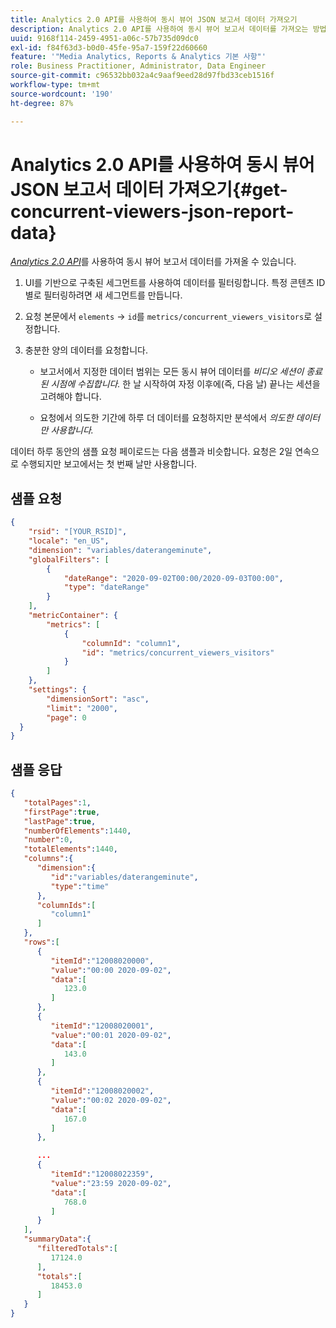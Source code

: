 ```yaml
---
title: Analytics 2.0 API를 사용하여 동시 뷰어 JSON 보고서 데이터 가져오기
description: Analytics 2.0 API를 사용하여 동시 뷰어 보고서 데이터를 가져오는 방법을 알아봅니다. 샘플 요청 및 응답을 봅니다.
uuid: 9168f114-2459-4951-a06c-57b735d09dc0
exl-id: f84f63d3-b0d0-45fe-95a7-159f22d60660
feature: '"Media Analytics, Reports & Analytics 기본 사항"'
role: Business Practitioner, Administrator, Data Engineer
source-git-commit: c96532bb032a4c9aaf9eed28d97fbd33ceb1516f
workflow-type: tm+mt
source-wordcount: '190'
ht-degree: 87%

---
```


# Analytics 2.0 API를 사용하여 동시 뷰어 JSON 보고서 데이터 가져오기{#get-concurrent-viewers-json-report-data}

[_*Analytics 2.0 API*_](https://www.adobe.io/apis/experiencecloud/analytics/docs.html)를 사용하여 동시 뷰어 보고서 데이터를 가져올 수 있습니다.

1. UI를 기반으로 구축된 세그먼트를 사용하여 데이터를 필터링합니다. 특정 콘텐츠 ID별로 필터링하려면 새 세그먼트를 만듭니다.
1. 요청 본문에서 `elements` -> `id`를 `metrics/concurrent_viewers_visitors`로 설정합니다.
1. 충분한 양의 데이터를 요청합니다.

   * 보고서에서 지정한 데이터 범위는 모든 동시 뷰어 데이터를 _비디오 세션이 종료된 시점에 수집합니다._
한 날 시작하여 자정 이후에(즉, 다음 날) 끝나는 세션을 고려해야 합니다.

   * 요청에서 의도한 기간에 하루 더 데이터를 요청하지만 분석에서 _*의도한 데이터만 사용합니다.*_

데이터 하루 동안의 샘플 요청 페이로드는 다음 샘플과 비슷합니다. 요청은 2일 연속으로 수행되지만 보고에서는 첫 번째 날만 사용합니다.

## 샘플 요청

```json
{
    "rsid": "[YOUR_RSID]",
    "locale": "en_US",
    "dimension": "variables/daterangeminute",
    "globalFilters": [
        {
            "dateRange": "2020-09-02T00:00/2020-09-03T00:00",
            "type": "dateRange"
        }
    ],
    "metricContainer": {
        "metrics": [
            {
                "columnId": "column1",
                "id": "metrics/concurrent_viewers_visitors"
            }
        ]
    },
    "settings": {
        "dimensionSort": "asc",
        "limit": "2000",
        "page": 0
  }
}
```

## 샘플 응답

```JSON
{
   "totalPages":1,
   "firstPage":true,
   "lastPage":true,
   "numberOfElements":1440,
   "number":0,
   "totalElements":1440,
   "columns":{
      "dimension":{
         "id":"variables/daterangeminute",
         "type":"time"
      },
      "columnIds":[
         "column1"
      ]
   },
   "rows":[
      {
         "itemId":"12008020000",
         "value":"00:00 2020-09-02",
         "data":[
            123.0
         ]
      },
      {
         "itemId":"12008020001",
         "value":"00:01 2020-09-02",
         "data":[
            143.0
         ]
      },
      {
         "itemId":"12008020002",
         "value":"00:02 2020-09-02",
         "data":[
            167.0
         ]
      },

      ...
      {
         "itemId":"12008022359",
         "value":"23:59 2020-09-02",
         "data":[
            768.0
         ]
      }
   ],
   "summaryData":{
      "filteredTotals":[
         17124.0
      ],
      "totals":[
         18453.0
      ]
   }
}
```


<!--
You can extract the concurrent viewers report data using the Experience Cloud API Explorer as follows.

1. Navigate to: [https://www.adobe.io.](https://www.adobe.io)
1. Select and enter the following information in the API Explorer form:

    * **API -** Select "Report".
    * **Method -** Select "Queue".
    * **Environment -** Select your data center.
    * Request JSON - Specify the following:

        * `reportSuiteID` - For info on reports suites: [Report Suites](https://experienceleague.adobe.com/docs/analytics/admin/manage-report-suites/report-suites-admin.html)

        * `dateTo` - End date of the report.         

          >[!NOTE]
          >
          >The maximum time period supported is two days.

        * `dateFrom` - Start date of the report.
        * `elements : id` - Set to `"videoconcurrentviewers"`

        * `elements : top` - Specify the number of entries to be returned.

      Sample request body:

      ```    
      {
          "reportDescription": {
              "reportSuiteID": "[Your Report Suite ID]",
              "dateTo": "2017-09-07",
              "dateFrom": "2017-09-07"
              "metrics": [
                  {
                      "id": "instances"
                  }
              ],
              "elements": [
                  {
                      "id": "videoconcurrentviewers",
                      "top": 2880
                  }
              ]
              "locale": "en_US"
          }
      }

      ```

      >[!TIP]
      >
      >Some sessions are ended on the next day, and at that point the data will be available for reporting. In that case the best approach is to select 2 days (2880 minutes) of data, and use only the data for the first day (1440 minutes).

1. Click **Get Response**.

   In the Response field, you should get a `reportID`.
1. In the form, change **Method** to "Get".
1. Enter the value of the `reportID` you received in Step 3, and click **Get Response**.

   The concurrent viewers report data, in JSON format, is presented in the Response field.

   For example:

   ![](assets/api_helper_2.png)

   ![](assets/api_helper_1.png)

-->
